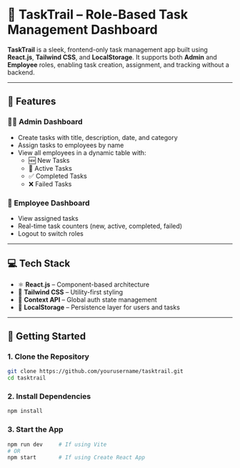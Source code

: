 # 🚀 TaskTrail – Role-Based Task Management Dashboard

**TaskTrail** is a sleek, frontend-only task management app built using **React.js**, **Tailwind CSS**, and **LocalStorage**. It supports both **Admin** and **Employee** roles, enabling task creation, assignment, and tracking without a backend.

---

## 🔧 Features

### 👨‍💼 Admin Dashboard
- Create tasks with title, description, date, and category
- Assign tasks to employees by name
- View all employees in a dynamic table with:
  - 🆕 New Tasks
  - 🔄 Active Tasks
  - ✅ Completed Tasks
  - ❌ Failed Tasks

### 👷 Employee Dashboard
- View assigned tasks
- Real-time task counters (new, active, completed, failed)
- Logout to switch roles

---

## 💻 Tech Stack

- ⚛️ **React.js** – Component-based architecture
- 🎨 **Tailwind CSS** – Utility-first styling
- 🧠 **Context API** – Global auth state management
- 💾 **LocalStorage** – Persistence layer for users and tasks

---

## 🏁 Getting Started

### 1. Clone the Repository
```bash
git clone https://github.com/yourusername/tasktrail.git
cd tasktrail
```

### 2. Install Dependencies
```bash
npm install
```
### 3. Start the App
```bash
npm run dev     # If using Vite
# OR
npm start       # If using Create React App

```


